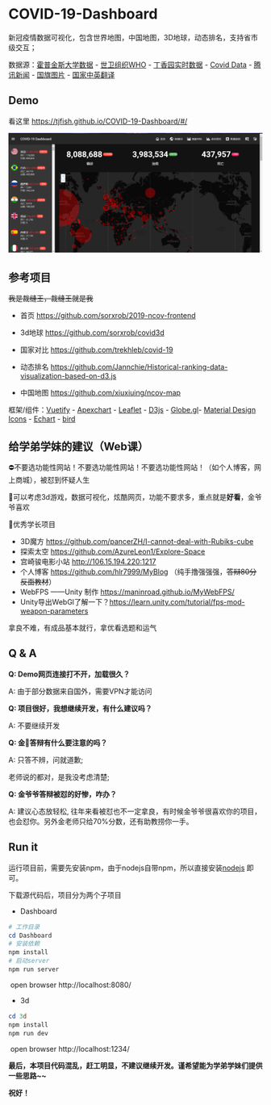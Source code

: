 # COVID-19-Dashboard
新冠疫情数据可视化，包含世界地图，中国地图，3D地球，动态排名，支持省市级交互；

数据源：[霍普金斯大学数据](https://github.com/CSSEGISandData/COVID-19) - [世卫组织WHO](https://www.who.int/zh/emergencies/diseases/novel-coronavirus-2019/advice-for-public) - [丁香园实时数据](https://3g.dxy.cn/newh5/view/pneumonia) - [Covid Data](https://github.com/bumbeishvili/covid19-daily-data) - [腾讯新闻](https://news.qq.com/zt2020/page/feiyan.htm#/global) - [国旗图片](https://corona.lmao.ninja/) - [国家中英翻译](<https://github.com/TjFish/Random>) 

## Demo

看这里  <https://tjfish.github.io/COVID-19-Dashboard/#/>

![Home](./img/home.png)

## 参考项目

~~我是裁缝王，裁缝王就是我~~

- 首页 <https://github.com/sorxrob/2019-ncov-frontend>

- 3d地球 https://github.com/sorxrob/covid3d

- 国家对比 <https://github.com/trekhleb/covid-19>
- 动态排名 <https://github.com/Jannchie/Historical-ranking-data-visualization-based-on-d3.js>
- 中国地图 <https://github.com/xiuxiuing/ncov-map>

框架/组件：[Vuetify](https://vuetifyjs.com/en/) - [Apexchart](https://apexcharts.com/) - [Leaflet](https://leafletjs.com/) - [D3js](https://d3js.org/) - [Globe.gl](https://github.com/vasturiano/globe.gl)- [Material Design Icons](https://materialdesignicons.com/) - [Echart](<https://echarts.apache.org/>) - [bird](<https://bird.ioliu.cn/>)

## 给学弟学妹的建议（Web课）

⛔不要选功能性网站！不要选功能性网站！不要选功能性网站！（如个人博客，网上商城），被怼到怀疑人生

👀可以考虑3d游戏，数据可视化，炫酷网页，功能不要求多，重点就是**好看**，金爷爷喜欢

👼优秀学长项目

- 3D魔方 <https://github.com/pancerZH/I-cannot-deal-with-Rubiks-cube>
- 探索太空 <https://github.com/AzureLeon1/Explore-Space>
- 宫崎骏电影小站 <http://106.15.194.220:1217>
- 个人博客 <https://github.com/hlr7999/MyBlog> （纯手撸强强强，~~答辩80分反面教材~~）
- WebFPS ——Unity 制作 <https://maninroad.github.io/MyWebFPS/>
- Unity导出WebGl了解一下？<https://learn.unity.com/tutorial/fps-mod-weapon-parameters>

拿良不难，有成品基本就行，拿优看选题和运气

## Q & A

**Q: Demo网页连接打不开，加载很久？**

A: 由于部分数据来自国外，需要VPN才能访问



**Q: 项目很好，我想继续开发，有什么建议吗？**

A: 不要继续开发



**Q: 金👴答辩有什么要注意的吗？**

A: 只答不辨，问就道歉; 

老师说的都对，是我没考虑清楚; 



**Q: 金爷爷答辩被怼的好惨，咋办？**

A: 建议心态放轻松, 往年来看被怼也不一定拿良，有时候金爷爷很喜欢你的项目，也会怼你。另外金老师只给70%分数，还有助教捞你一手。



## Run it

运行项目前，需要先安装npm，由于nodejs自带npm，所以直接安装[nodejs](https://nodejs.org/zh-cn/) 即可。

下载源代码后，项目分为两个子项目

- Dashboard

```powershell
# 工作目录
cd Dashboard 
# 安装依赖
npm install 
# 启动server
npm run server 
```

​	open browser  http://localhost:8080/

- 3d

```powershell
cd 3d
npm install 
npm run dev
```

​	open browser http://localhost:1234/

**最后，本项目代码混乱，赶工明显，不建议继续开发。谨希望能为学弟学妹们提供一些思路~~**

**祝好！**



